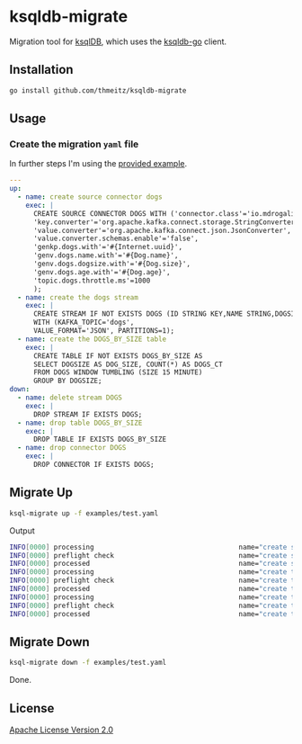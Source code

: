 # ksqldb-migrate

Migration tool for [ksqlDB](https://ksqldb.io), which uses the [ksqldb-go](https://github.com/thmeitz/ksqldb-go) client.

## Installation

```bash
go install github.com/thmeitz/ksqldb-migrate
```

## Usage

### Create the migration `yaml` file

In further steps I'm using the [provided example](examples/test.yaml).

```yaml
---
up:
  - name: create source connector dogs
    exec: |
      CREATE SOURCE CONNECTOR DOGS WITH ('connector.class'='io.mdrogalis.voluble.VolubleSourceConnector',
      'key.converter'='org.apache.kafka.connect.storage.StringConverter',
      'value.converter'='org.apache.kafka.connect.json.JsonConverter',
      'value.converter.schemas.enable'='false',
      'genkp.dogs.with'='#{Internet.uuid}',
      'genv.dogs.name.with'='#{Dog.name}',
      'genv.dogs.dogsize.with'='#{Dog.size}',
      'genv.dogs.age.with'='#{Dog.age}',
      'topic.dogs.throttle.ms'=1000 
      );
  - name: create the dogs stream
    exec: |
      CREATE STREAM IF NOT EXISTS DOGS (ID STRING KEY,NAME STRING,DOGSIZE STRING, AGE STRING) 
      WITH (KAFKA_TOPIC='dogs', 
      VALUE_FORMAT='JSON', PARTITIONS=1);
  - name: create the DOGS_BY_SIZE table
    exec: |
      CREATE TABLE IF NOT EXISTS DOGS_BY_SIZE AS 
      SELECT DOGSIZE AS DOG_SIZE, COUNT(*) AS DOGS_CT 
      FROM DOGS WINDOW TUMBLING (SIZE 15 MINUTE) 
      GROUP BY DOGSIZE;
down:
  - name: delete stream DOGS
    exec: |
      DROP STREAM IF EXISTS DOGS;
  - name: drop table DOGS_BY_SIZE
    exec: |
      DROP TABLE IF EXISTS DOGS_BY_SIZE
  - name: drop connector DOGS
    exec: |
      DROP CONNECTOR IF EXISTS DOGS;
```

## Migrate Up

```bash
ksql-migrate up -f examples/test.yaml
```

Output

```bash
INFO[0000] processing                                    name="create source connector dogs" step=1
INFO[0000] preflight check                               name="create source connector dogs" status=ok step=1
INFO[0000] processed                                     name="create source connector dogs" status=ok step=1
INFO[0000] processing                                    name="create the dogs stream" step=2
INFO[0000] preflight check                               name="create the dogs stream" status=ok step=2
INFO[0000] processed                                     name="create the dogs stream" status=ok step=2
INFO[0000] processing                                    name="create the DOGS_BY_SIZE table" step=3
INFO[0000] preflight check                               name="create the DOGS_BY_SIZE table" status=ok step=3
INFO[0000] processed                                     name="create the DOGS_BY_SIZE table" status=ok step=3
```

## Migrate Down

```bash
ksql-migrate down -f examples/test.yaml
```

Done.

## License

[Apache License Version 2.0](LICENSE)
